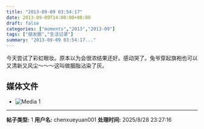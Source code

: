 ```yaml
---
title: "2013-09-09 03:54:17"
date: 2013-09-09T14:00:00+08:00
draft: false
categories: ["moments","2013","2013-09"]
tags: ["朋友圈","生活记录"]
summary: "2013-09-09 03:54:17..."
---
```


今天尝试了彩虹眼妆。原本以为会很浓结果还好。感动哭了。兔爷穿起旗袍也可以又清新又风尘〜〜〜这叫做胭脂沾染了灰。

## 媒体文件

- ![Media 1](/Moments/photos/2013-09-09/201309090354170.jpg)

---

**帖子类型:** 1
**用户名:** chenxueyuan001
**处理时间:** 2025/8/28 23:27:16